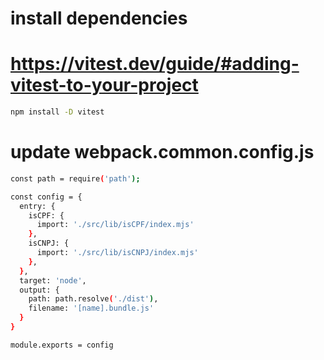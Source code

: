 # install dependencies
# https://vitest.dev/guide/#adding-vitest-to-your-project
```sh
npm install -D vitest
```

# update webpack.common.config.js
```sh
const path = require('path');

const config = {
  entry: {
    isCPF: {
      import: './src/lib/isCPF/index.mjs'
    },
    isCNPJ: {
      import: './src/lib/isCNPJ/index.mjs'
    },
  },
  target: 'node',
  output: {
    path: path.resolve('./dist'),
    filename: '[name].bundle.js'
  }  
}

module.exports = config
```